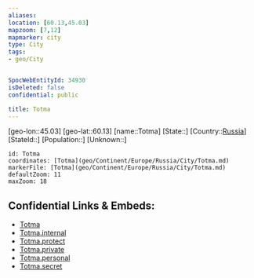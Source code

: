 ```yaml
---
aliases: 
location: [60.13,45.03]
mapzoom: [7,12] 
mapmarker: city 
type: City
tags:
- geo/City


SpocWebEntityId: 34930
isDeleted: false
confidential: public

title: Totma
---
```

[geo-lon::45.03]
[geo-lat::60.13]
[name::Totma]
[State::]
[Country::[Russia](geo/Continent/Europe/Russia.md)]
[StateId::]
[Population::]
[Unknown::]


```leaflet
id: Totma
coordinates: [Totma](geo/Continent/Europe/Russia/City/Totma.md)
markerFile: [Totma](geo/Continent/Europe/Russia/City/Totma.md)
defaultZoom: 11 
maxZoom: 18
```


## Confidential Links & Embeds: 
- [Totma](../../../../../../_public/geo/Continent/Europe/Russia/City/Totma.md) 
- [Totma.internal](../../../../../../_internal/geo/Continent/Europe/Russia/City/Totma.internal.md) 
- [Totma.protect](../../../../../../_protect/geo/Continent/Europe/Russia/City/Totma.protect.md) 
- [Totma.private](../../../../../../_private/geo/Continent/Europe/Russia/City/Totma.private.md) 
- [Totma.personal](../../../../../../_personal/geo/Continent/Europe/Russia/City/Totma.personal.md) 
- [Totma.secret](../../../../../../_secret/geo/Continent/Europe/Russia/City/Totma.secret.md) 
